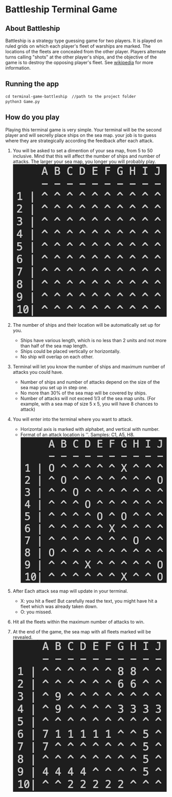 # Battleship Terminal Game

## About Battleship
Battleship is a strategy type guessing game for two players. It is played on ruled grids on which each player's fleet of warships are marked. The locations of the fleets are concealed from the other player. Players alternate turns calling "shots" at the other player's ships, and the objective of the game is to destroy the opposing player's fleet. See [wikipedia](https://en.wikipedia.org/wiki/Battleship_(game)) for more information. 

## Running the app
```
cd terminal-game-battleship  //path to the project folder
python3 Game.py
```
## How do you play
Playing this terminal game is very simple. Your terminal will be the second player and will secrelly place ships on the sea map. 
your job is to guess where they are strategically according the feedback after each attack. 
  1. You will be asked to set a dimention of your sea map, from 5 to 50 inclusive.
     Mind that this will affect the number of ships and number of attacks. The larger your sea map, you longer you will probably play.
     ![Screenshot of sea map at game start](/images/start.png)
     
  3. The number of ships and their location will be automatically set up for you.
     - Ships have various length, which is no less than 2 units and not more than half of the sea map length.
     - Ships could be placed vertically or horizontally.
     - No ship will overlap on each other.
  4. Terminal will let you know the number of ships and maximum number of attacks you could have.
     - Number of ships and number of attacks depend on the size of the sea map you set up in step one.
     - No more than 30% of the sea map will be covered by ships.
     - Number of attacks will not exceed 1/3 of the sea map units. (For example, with a sea map of size 5 x 5, you will have 8 chances to attack)
  5. You will enter into the terminal where you want to attack.
     - Horizontal axis is marked with alphabet, and vertical with number. 
     - Format of an attack location is '<alphabet><number>'. Samples: C1, A5, H8.
     ![Screenshot of sea map after several attacks](/images/attacks.png)
    
  6. After Each attack sea map will update in your terminal.
     - X: you hit a fleet! But carefully read the text, you might have hit a fleet which was already taken down. 
     - O: you missed.
  7. Hit all the fleets within the maximum number of attacks to win.
  8. At the end of the game, the sea map with all fleets marked will be revealed.
     ![Screenshot of sea map at the end of the game](/images/over.png)
     


